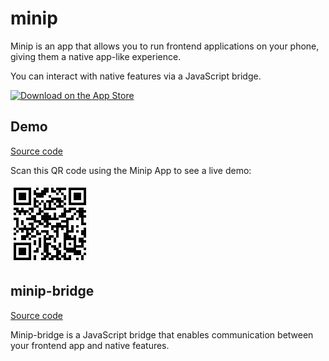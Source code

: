 # minip

Minip is an app that allows you to run frontend applications on your phone, giving them a native app-like experience.

You can interact with native features via a JavaScript bridge.

<a href="https://apps.apple.com/us/app/minip-editor/id6463115915" target="_blank"><img width="150" alt="Download on the App Store" src="https://developer.apple.com/assets/elements/badges/download-on-the-app-store.svg"/></a>

## Demo

[Source code](https://github.com/Yosorable/minip-demo)

Scan this QR code using the Minip App to see a live demo:

![](qrcode.jpg)

## minip-bridge

[Source code](https://github.com/Yosorable/minip-bridge)

Minip-bridge is a JavaScript bridge that enables communication between your frontend app and native features.
